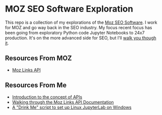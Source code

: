 # MOZ SEO Software Exploration

This repo is a collection of my explorations of the [Moz SEO Software](https://moz.com/).
I work for MOZ and go way back in the SEO industry. My focus recent focus has been going
from exploratory Python code Jupyter Notebooks to 24x7 production. It's on the more
advanced side for SEO, but I'll 
<a href="https://mikelev.in/blog/moz-links-api-an-introduction/">walk you though it</a>.

## Resources From MOZ

- [Moz Links API](https://moz.com/help/links-api)

## Resources From Me

- [Introduction to the concept of APIs](https://mikelev.in/blog/moz-links-api-an-introduction/)
- [Walking through the Moz Links API Documentation](https://github.com/miklevin/moz/blob/main/nbs/10_links_api.ipynb)
- [A "Drink Me" script to set up Linux JupyterLab on Windows](https://mikelev.in/drinkme)


